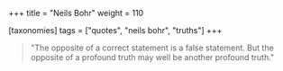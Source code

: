 +++
title = "Neils Bohr"
weight = 110

[taxonomies]
tags = ["quotes", "neils bohr", "truths"]
+++

> "The opposite of a correct statement is a false statement. But the opposite
> of a profound truth may well be another profound truth."

